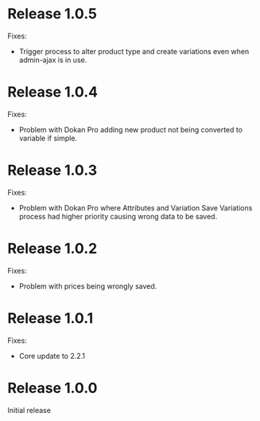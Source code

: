 # Release 1.0.5

Fixes:

* Trigger process to alter product type and create variations even when admin-ajax is in use.

# Release 1.0.4

Fixes:

* Problem with Dokan Pro adding new product not being converted to variable if simple.

# Release 1.0.3

Fixes:

* Problem with Dokan Pro where Attributes and Variation Save Variations process had higher priority causing wrong data
  to be saved.

# Release 1.0.2

Fixes:

* Problem with prices being wrongly saved.

# Release 1.0.1

Fixes:

* Core update to 2.2.1

# Release 1.0.0

Initial release